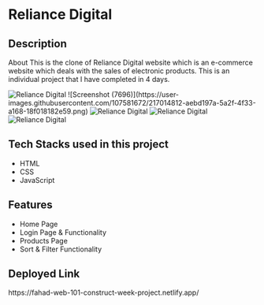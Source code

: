 <h1>Reliance Digital</h1>

<h2>Description</h2>
<p>About
This is the clone of Reliance Digital website which is an e-commerce website which deals with the sales of electronic products. This is an individual project that I have completed in 4 days.</p>
<img src="https://i.postimg.cc/mgb754pS/Screenshot-51.png" alt="Reliance Digital" border="0">
![Screenshot (7696)](https://user-images.githubusercontent.com/107581672/217014812-aebd197a-5a2f-4f33-a168-18f018182e59.png)

<img src="https://i.postimg.cc/vmTfGzsg/Screenshot-52.png" alt="Reliance Digital" border="0">
<img src="https://i.postimg.cc/NGmTGFW4/Screenshot-53.png" alt="Reliance Digital" border="0">
<img src="https://i.postimg.cc/DwB1VNt3/Screenshot-54.png" alt="Reliance Digital" border="0">
<h2>Tech Stacks used in this project</h2>
<ul>
<li>HTML</li>
<li>CSS</li>
<li>JavaScript</li>
</ul>

<h2>Features</h2>
<ul>
<li>Home Page</li>
<li>Login Page & Functionality</li>
<li>Products Page</li>
<li>Sort & Filter Functionality</li>
</ul>

<h2>Deployed Link</h2>
<p>https://fahad-web-101-construct-week-project.netlify.app/<p>
